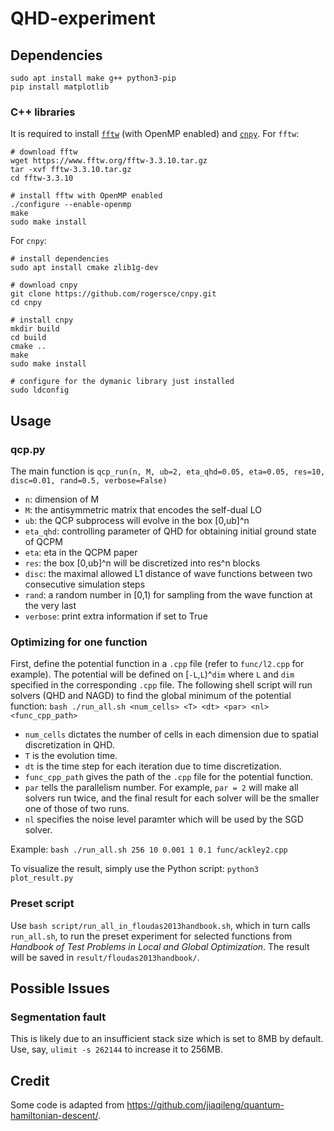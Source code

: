 # QHD-experiment

## Dependencies
```
sudo apt install make g++ python3-pip
pip install matplotlib
```

### C++ libraries
It is required to install [`fftw`](https://www.fftw.org) (with OpenMP enabled) and [`cnpy`](https://github.com/rogersce/cnpy).
For `fftw`:

```
# download fftw
wget https://www.fftw.org/fftw-3.3.10.tar.gz
tar -xvf fftw-3.3.10.tar.gz
cd fftw-3.3.10

# install fftw with OpenMP enabled
./configure --enable-openmp
make
sudo make install
```
For `cnpy`:
```
# install dependencies
sudo apt install cmake zlib1g-dev

# download cnpy
git clone https://github.com/rogersce/cnpy.git
cd cnpy

# install cnpy
mkdir build
cd build
cmake ..
make
sudo make install

# configure for the dymanic library just installed
sudo ldconfig
```

## Usage

### qcp.py
The main function is `qcp_run(n, M, ub=2, eta_qhd=0.05, eta=0.05, res=10, disc=0.01, rand=0.5, verbose=False)`
- `n`: dimension of M
- `M`: the antisymmetric matrix that encodes the self-dual LO
- `ub`: the QCP subprocess will evolve in the box [0,ub]^n
- `eta_qhd`: controlling parameter of QHD for obtaining initial ground state of QCPM
- `eta`: eta in the QCPM paper
- `res`: the box [0,ub]^n will be discretized into res^n blocks
- `disc`: the maximal allowed L1 distance of wave functions between two consecutive simulation steps
- `rand`: a random number in [0,1) for sampling from the wave function at the very last
- `verbose`: print extra information if set to True

### Optimizing for one function
First, define the potential function in a `.cpp` file (refer to `func/l2.cpp` for example). The potential will be defined on [`-L`,`L`)^`dim` where `L` and `dim` specified in the corresponding `.cpp` file.
The following shell script will run solvers (QHD and NAGD) to find the global minimum of the potential function:
`bash ./run_all.sh <num_cells> <T> <dt> <par> <nl> <func_cpp_path>`
-   `num_cells` dictates the number of cells in each dimension due to spatial discretization in QHD. 
-   `T` is the evolution time.
-   `dt` is the time step for each iteration due to time discretization. 
-   `func_cpp_path` gives the path of the `.cpp` file for the potential function.
-   `par` tells the parallelism number. For example, `par = 2` will make all solvers run twice, and the final result for each solver will be the smaller one of those of two runs.
-   `nl` specifies the noise level paramter which will be used by the SGD solver.

Example:
`bash ./run_all.sh 256 10 0.001 1 0.1 func/ackley2.cpp`

To visualize the result, simply use the Python script:
`python3 plot_result.py`

### Preset script
Use `bash script/run_all_in_floudas2013handbook.sh`, which in turn calls `run_all.sh`, to run the preset experiment for selected functions from *Handbook of Test Problems in Local and Global Optimization*. The result will be saved in `result/floudas2013handbook/`.

## Possible Issues
### Segmentation fault
This is likely due to an insufficient stack size which is set to 8MB by default. Use, say, `ulimit -s 262144` to increase it to 256MB.

## Credit 
Some code is adapted from https://github.com/jiaqileng/quantum-hamiltonian-descent/.
